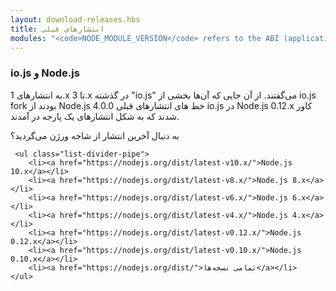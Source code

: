 ```yaml
---
layout: download-releases.hbs
title: انتشارهای قبلی
modules: "<code>NODE_MODULE_VERSION</code> refers to the ABI (application binary interface) version number of Node.js, used to determine which versions of Node.js compiled C++ add-on binaries can be loaded in to without needing to be re-compiled. It used to be stored as hex value in earlier versions, but is now represented as an integer."
---
```


### io.js و Node.js
به انتشارهای  1.x تا 3.x در گذشته  "io.js" می‌گفتند.
 از آن جایی که آن‌ها بخشی از io.js fork بودند
  از Node.js 4.0.0 خط های انتشارهای قبلی  io.js در   Node.js 0.12.x  کاور شدند که به شکل انتشارهای یک پارجه در آمدند.

<div class="highlight-box">
    به دنبال آخرین انتشار از شاخه ورژن می‌گردید؟

     <ul class="list-divider-pipe">
        <li><a href="https://nodejs.org/dist/latest-v10.x/">Node.js 10.x</a></li>
        <li><a href="https://nodejs.org/dist/latest-v8.x/">Node.js 8.x</a></li>
        <li><a href="https://nodejs.org/dist/latest-v6.x/">Node.js 6.x</a></li>
        <li><a href="https://nodejs.org/dist/latest-v4.x/">Node.js 4.x</a></li>
        <li><a href="https://nodejs.org/dist/latest-v0.12.x/">Node.js 0.12.x</a></li>
        <li><a href="https://nodejs.org/dist/latest-v0.10.x/">Node.js 0.10.x</a></li>
        <li><a href="https://nodejs.org/dist/">تمامی نسخه‌ها</a></li>
    </ul>
</div>
